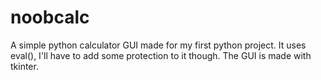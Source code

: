 # noobcalc
A simple python calculator GUI made for my first python project.
It uses eval(), I'll have to add some protection to it though.
The GUI is made with tkinter.
